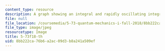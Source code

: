 ```yaml
---
content_type: resource
description: A graph showing an integral and rapidly oscillating integrands.
file: null
file_location: /coursemedia/5-73-quantum-mechanics-i-fall-2018/8bb222ca76b6a2ac09d3b8a241a509ef_5-73f18-th.jpg
file_type: image/jpeg
resourcetype: Image
title: 5-73f18-th
uid: 8bb222ca-76b6-a2ac-09d3-b8a241a509ef
---
```

